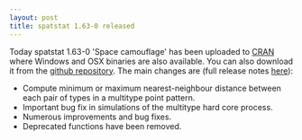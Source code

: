 ```yaml
---
layout: post
title: spatstat 1.63-0 released
---
```


Today spatstat 1.63-0 'Space camouflage' has been uploaded to
[CRAN](http://www.cran.r-project.org/web/packages/spatstat/) where
Windows and OSX binaries are also available. You can also download it
from the [github
repository](https://github.com/spatstat/spatstat/releases/tag/v1.63-0).
The main changes are (full release notes
[here](releasenotes/spatstat-1.63-0.html)):

* Compute minimum or maximum nearest-neighbour distance between each pair of types in a multitype point pattern.
* Important bug fix in simulations of the multitype hard core process.
* Numerous improvements and bug fixes.
* Deprecated functions have been removed.
